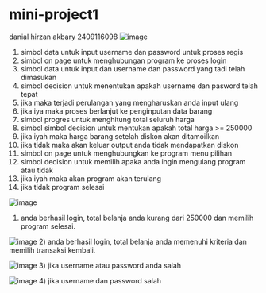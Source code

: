 # mini-project1
danial hirzan akbary 2409116098
![image](https://github.com/user-attachments/assets/89937c5f-18bd-4fa9-aa1f-bef6103c671f)


1) simbol data untuk input username dan password untuk proses regis
2) simbol on page untuk menghubungan program ke proses login
3) simbol data untuk input dan username dan password yang tadi telah dimasukan
4) simbol decision untuk menentukan apakah username dan pasword telah tepat
5) jika maka terjadi perulangan yang mengharuskan anda input ulang
6) jika iya maka proses berlanjut ke penginputan data barang
7) simbol progres untuk menghitung total seluruh harga
8) simbol simbol decision untuk mentukan apakah total harga >= 250000
9) jika iyah maka harga barang setelah diskon akan ditamoilkan
10) jika tidak maka akan keluar output anda tidak mendapatkan diskon
11) simbol on page untuk menghubungkan ke program menu pilihan
12) simbol decision untuk memilih apaka anda ingin mengulang program atau tidak
13) jika iyah maka akan program akan terulang
14) jika tidak program selesai

![image](https://github.com/user-attachments/assets/d41b768a-4759-4b2b-9da9-b6a8740ccb00)
1) anda berhasil login, total belanja anda kurang dari 250000 dan memilih program selesai.

![image](https://github.com/user-attachments/assets/bffbfeeb-a5c8-46bb-8478-dcb040a046e7)
2) anda berhasil login, total belanja anda memenuhi kriteria dan memilih transaksi kembali.

![image](https://github.com/user-attachments/assets/63d33d20-f185-4e34-b54d-85164e6cd7c4)
3) jika username atau password anda salah

![image](https://github.com/user-attachments/assets/79cd64b0-a7cc-4199-ba0e-9d123fdd1f04)
4) jika username dan password salah
